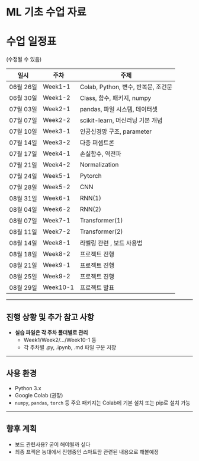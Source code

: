 # ML 기초 수업 자료

# 수업 일정표 
(수정될 수 있음)

| 일시       | 주차     | 주제                                      |
|------------|----------|-------------------------------------------|
| 06월 26일  | Week1-1  | Colab, Python, 변수, 반복문, 조건문       |
| 06월 30일  | Week1-2  | Class, 함수, 패키지, numpy                |
| 07월 03일  | Week2-1  | pandas, 파일 시스템, 데이터셋             |
| 07월 07일  | Week2-2  | scikit-learn, 머신러닝 기본 개념          |
| 07월 10일  | Week3-1  | 인공신경망 구조, parameter               |
| 07월 14일  | Week3-2  | 다층 퍼셉트론                          |
| 07월 17일  | Week4-1  | 손실함수, 역전파                                          |
| 07월 21일  | Week4-2  | Normalization                                          |
| 07월 24일  | Week5-1  | Pytorch                                          |
| 07월 28일  | Week5-2  | CNN                                          |
| 08월 31일  | Week6-1  | RNN(1)                                          |
| 08월 04일  | Week6-2  | RNN(2)                                          |
| 08월 07일  | Week7-1  | Transformer(1)                                          |
| 08월 11일  | Week7-2  | Transformer(2)                                          |
| 08월 14일  | Week8-1  | 라벨링 관련 , 보드 사용법                            |
| 08월 18일  | Week8-2  | 프로젝트 진행                                      |
| 08월 21일  | Week9-1  | 프로젝트 진행                             |
| 08월 25일  | Week9-2  | 프로젝트 진행                             |
| 08월 29일  | Week10-1 | 프로젝트 발표                             |

---

## 진행 상황 및 추가 참고 사항

- **실습 파일은 각 주차 폴더별로 관리**  
  - Week1/Week2/.../Week10-1 등
  - 각 주차별 .py, .ipynb, .md 파일 구분 저장

---

## 사용 환경
- Python 3.x
- Google Colab (권장)
- `numpy`, `pandas`, `torch` 등 주요 패키지는 Colab에 기본 설치 또는 pip로 설치 가능

---

## 향후 계획
- 보드 관련사용? 굳이 해야될까 싶다
- 최종 프젝은 농대에서 진행중인 스마트팜 관련된 내용으로 해볼예정
